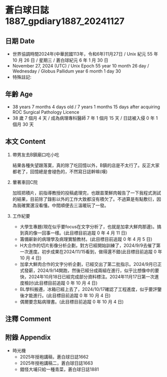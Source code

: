 [_metadata_:encoding]: - "utf-8"
[_metadata_:language]: - "zh-Hant-TW"
[_metadata_:fileformat]: - "markdown"
[_metadata_:MIME_type]: - "text/plain"
[_metadata_:markdown_version]: - "commonmark version 0.30"
[_metadata_:markdown_spec]: - "https://spec.commonmark.org/0.30/"

# 蒼白球日誌1887_gpdiary1887_20241127 #

## 日期 Date ##

* 世界協調時間2024年(中華民國113年，令和6年)11月27日 / Unix 紀元 55 年 10 月 26 日 / 星期三 / 蒼白球紀元 6 年 1 月 30 日
* November 27, 2024 (UTC) / Unix Epoch 55 year 10 month 26 day / Wednesday / Globus Pallidum year 6 month 1 day 30
* 特殊註記:

## 年齡 Age ##

* 38 years 7 months 4 days old / 7 years 1 months 15 days after acquiring ROC Surgical Pathology Licence
* 38 歲 7 個月 4 天 / 成為病理專科醫師 7 年 1 個月 15 天 / 日誌被入侵 0 年 1 個月 30 天

## 本文 Content ##

1. 帶男友去B鎮廟口吃小吃

    結果各種失望跟落寞，真的除了吃回憶以外，B鎮的店是不太行了。反正大家都老了，回憶總是會褪色的，不然寫日誌幹嘛(嘆)

2. 暈著車回C院

    加班把積片，前指導教授的投稿處理完，也跟苗栗鮮肉報告了一下我程式測試的結果，目前除了錄影以外的工作大致都沒有積欠了。不過算是有點敷衍，因為我確實還沒看懂。中間順便去三溫暖玩了一發。

3. 工作紀要

    - 大學生專題(現在似乎要focus在文字分析了，也就是加拿大鮮肉那邊)。搞到真的像一回事一樣。(此目標目前追蹤 0 年 4 月 11 日)
    - 籌備嶄新的病理學及病理實驗教材。(此目標目前追蹤 0 年 4 月 5 日)
    - H大合作的切片影像分析企劃，對方已經開始訓練了，2024/9/9去催了第一次進度。初步成果在2024/11/15看到，做得還不錯(此目標目前追蹤 0 年 10 月 4 日)
    - 加拿大鮮肉合作的文字分析企劃，已經交出了第二批指示。2024/9月已正式發薪，2024/9/14開跑，然後已經分成兩組在進行，似乎比想像中的要快，2024年10月18日已經完成部分資料標注。2024年11月17日第一次進度檢討(此目標目前追蹤 0 年 10 月 4 日)
    - BL學科搬遷，冰箱已經上去了，2024/10/17確認了工程進度，似乎要評鑒後才能進行。(此目標目前追蹤 0 年 10 月 4 日)
    - 偶爾要念點病理書。(此目標目前追蹤 0 年 10 月 4 日)

## 注釋 Comment ##


## 附錄 Appendix ##

* 時光機
    - 2025年授袍講稿，蒼白球日誌1662
    - 2025年授袍講稿二，蒼白球日誌1663
    - 錯怪大埔只給一種青菜，蒼白球日誌1881
